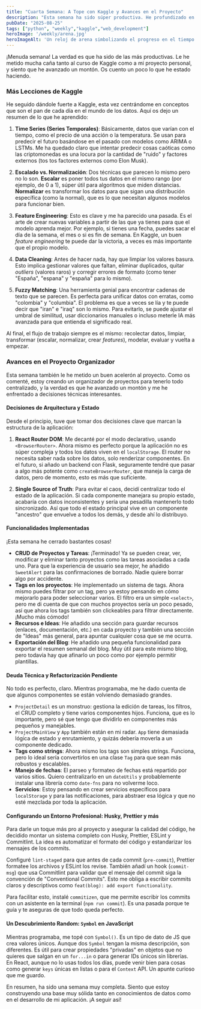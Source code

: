 ```yaml
---
title: "Cuarta Semana: A Tope con Kaggle y Avances en el Proyecto"
description: "Esta semana ha sido súper productiva. He profundizado en conceptos clave de Data Science con Kaggle y he metido un buen empujón a mi proyecto organizador. ¡Os cuento los detalles!"
pubDate: "2025-08-25"
tags: ["python", "weekly","kaggle","web_development"]
heroImage: '/weekly/arena.jpg'
heroImageAlt: 'Un reloj de arena simbolizando el progreso en el tiempo'
---
```


¡Menuda semana! La verdad es que ha sido de las más productivas. Le he metido mucha caña tanto al curso de Kaggle como a mi proyecto personal, y siento que he avanzado un montón. Os cuento un poco lo que he estado haciendo.

### Más Lecciones de Kaggle

He seguido dándole fuerte a Kaggle, esta vez centrándome en conceptos que son el pan de cada día en el mundo de los datos. Aquí os dejo un resumen de lo que he aprendido:

1.  **Time Series (Series Temporales)**: Básicamente, datos que varían con el tiempo, como el precio de una acción o la temperatura. Se usan para predecir el futuro basándose en el pasado con modelos como ARIMA o LSTMs. Me ha quedado claro que intentar predecir cosas caóticas como las criptomonedas es una locura por la cantidad de "ruido" y factores externos (tos tos factores externos como Elon Musk).

2.  **Escalado vs. Normalización**: Dos técnicas que parecen lo mismo pero no lo son. **Escalar** es poner todos tus datos en el mismo rango (por ejemplo, de 0 a 1), súper útil para algoritmos que miden distancias. **Normalizar** es transformar los datos para que sigan una distribución específica (como la normal), que es lo que necesitan algunos modelos para funcionar bien.

3.  **Feature Engineering**: Esto es clave y me ha parecido una pasada. Es el arte de crear nuevas variables a partir de las que ya tienes para que el modelo aprenda mejor. Por ejemplo, si tienes una fecha, puedes sacar el día de la semana, el mes o si es fin de semana. En Kaggle, un buen *feature engineering* te puede dar la victoria, a veces es más importante que el propio modelo.

4.  **Data Cleaning**: Antes de hacer nada, hay que limpiar los valores basura. Esto implica gestionar valores que faltan, eliminar duplicados, quitar *outliers* (valores raros) y corregir errores de formato (como tener "España", "espana" y "españa" para lo mismo).

5.  **Fuzzy Matching**: Una herramienta genial para encontrar cadenas de texto que se parecen. Es perfecta para unificar datos con erratas, como "colombia" y "columbia". El problema es que a veces se lía y te puede decir que "iran" e "iraq" son lo mismo. Para evitarlo, se puede ajustar el umbral de similitud, usar diccionarios manuales o incluso meterle IA más avanzada para que entienda el significado real.

Al final, el flujo de trabajo siempre es el mismo: recolectar datos, limpiar, transformar (escalar, normalizar, crear *features*), modelar, evaluar y vuelta a empezar.

### Avances en el Proyecto Organizador

Esta semana también le he metido un buen acelerón al proyecto. Como os comenté, estoy creando un organizador de proyectos para tenerlo todo centralizado, y la verdad es que he avanzado un montón y me he enfrentado a decisiones técnicas interesantes.

#### Decisiones de Arquitectura y Estado

Desde el principio, tuve que tomar dos decisiones clave que marcan la estructura de la aplicación:

1.  **React Router DOM**: Me decanté por el modo declarativo, usando `<BrowserRouter>`. Ahora mismo es perfecto porque la aplicación no es súper compleja y todos los datos viven en el `localStorage`. El router no necesita saber nada sobre los datos, solo renderizar componentes. En el futuro, si añado un backend con Flask, seguramente tendré que pasar a algo más potente como `createBrowserRouter`, que maneja la carga de datos, pero de momento, esto es más que suficiente.

2.  **Single Source of Truth**: Para evitar el caos, decidí centralizar todo el estado de la aplicación. Si cada componente manejara su propio estado, acabaría con datos inconsistentes y sería una pesadilla mantenerlo todo sincronizado. Así que todo el estado principal vive en un componente "ancestro" que envuelve a todos los demás, y desde ahí lo distribuyo.

#### Funcionalidades Implementadas

¡Esta semana he cerrado bastantes cosas!
*   **CRUD de Proyectos y Tareas**: ¡Terminado! Ya se pueden crear, ver, modificar y eliminar tanto proyectos como las tareas asociadas a cada uno. Para que la experiencia de usuario sea mejor, he añadido `SweetAlert` para las confirmaciones de borrado. Nadie quiere borrar algo por accidente.
*   **Tags en los proyectos**: He implementado un sistema de tags. Ahora mismo puedes filtrar por un tag, pero ya estoy pensando en cómo mejorarlo para poder seleccionar varios. El filtro era un simple `<select>`, pero me di cuenta de que con muchos proyectos sería un poco pesado, así que ahora los tags también son clickeables para filtrar directamente. ¡Mucho más cómodo!
*   **Recursos e Ideas**: He añadido una sección para guardar recursos (enlaces, documentación, etc.) en cada proyecto y también una sección de "Ideas" más general, para apuntar cualquier cosa que se me ocurra.
*   **Exportación del Blog**: He añadido una pequeña funcionalidad para exportar el resumen semanal del blog. Muy útil para este mismo blog, pero todavía hay que afinarlo un poco como por ejemplo permitir plantillas.

#### Deuda Técnica y Refactorización Pendiente

No todo es perfecto, claro. Mientras programaba, me he dado cuenta de que algunos componentes se están volviendo demasiado grandes.
*   `ProjectDetail` es un monstruo: gestiona la edición de tareas, los filtros, el CRUD completo y tiene varios componentes hijos. Funciona, que es lo importante, pero sé que tengo que dividirlo en componentes más pequeños y manejables.
*   `ProjectMainView` y `App` también están en mi radar. `App` tiene demasiada lógica de estado y enrutamiento, y quizás debería moverla a un componente dedicado.
*   **Tags como strings**: Ahora mismo los tags son simples strings. Funciona, pero lo ideal sería convertirlos en una clase `Tag` para que sean más robustos y escalables.
*   **Manejo de fechas**: El parseo y formateo de fechas está repartido por varios sitios. Quiero centralizarlo en un `dateUtils` y probablemente instalar una librería como `date-fns` para no volverme loco.
*   **Servicios**: Estoy pensando en crear servicios específicos para `localStorage` y para las notificaciones, para abstraer esa lógica y que no esté mezclada por toda la aplicación.

#### Configurando un Entorno Profesional: Husky, Prettier y más

Para darle un toque más pro al proyecto y asegurar la calidad del código, he decidido montar un sistema completo con Husky, Prettier, ESLint y Commitlint. La idea es automatizar el formato del código y estandarizar los mensajes de los commits.

Configuré `lint-staged` para que antes de cada commit (`pre-commit`), Prettier formatee los archivos y ESLint los revise. También añadí un hook (`commit-msg`) que usa Commitlint para validar que el mensaje del commit siga la convención de "Conventional Commits". Esto me obliga a escribir commits claros y descriptivos como `feat(blog): add export functionality`.

Para facilitar esto, instalé `commitizen`, que me permite escribir los commits con un asistente en la terminal (`npm run commit`). Es una pasada porque te guía y te aseguras de que todo queda perfecto.

#### Un Descubrimiento Random: `Symbol` en JavaScript

Mientras programaba, me topé con `Symbol()`. Es un tipo de dato de JS que crea valores únicos. Aunque dos `Symbol` tengan la misma descripción, son diferentes. Es útil para crear propiedades "privadas" en objetos que no quieres que salgan en un `for...in` o para generar IDs únicos sin librerías. En React, aunque no lo usas todos los días, puede venir bien para cosas como generar `keys` únicas en listas o para el `Context` API. Un apunte curioso que me guardo.

En resumen, ha sido una semana muy completa. Siento que estoy construyendo una base muy sólida tanto en conocimientos de datos como en el desarrollo de mi aplicación. ¡A seguir así!
